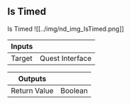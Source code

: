 ## Is Timed
Is Timed
![[../img/nd_img_IsTimed.png]]

|Inputs||
|--|--|
| Target | Quest Interface |

|Outputs||
|--|--|
| Return Value | Boolean |
